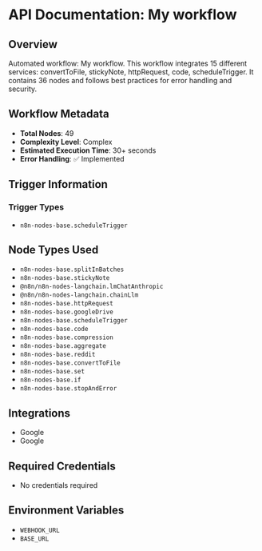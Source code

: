 # API Documentation: My workflow

## Overview
Automated workflow: My workflow. This workflow integrates 15 different services: convertToFile, stickyNote, httpRequest, code, scheduleTrigger. It contains 36 nodes and follows best practices for error handling and security.

## Workflow Metadata
- **Total Nodes**: 49
- **Complexity Level**: Complex
- **Estimated Execution Time**: 30+ seconds
- **Error Handling**: ✅ Implemented

## Trigger Information
### Trigger Types
- `n8n-nodes-base.scheduleTrigger`

## Node Types Used
- `n8n-nodes-base.splitInBatches`
- `n8n-nodes-base.stickyNote`
- `@n8n/n8n-nodes-langchain.lmChatAnthropic`
- `@n8n/n8n-nodes-langchain.chainLlm`
- `n8n-nodes-base.httpRequest`
- `n8n-nodes-base.googleDrive`
- `n8n-nodes-base.scheduleTrigger`
- `n8n-nodes-base.code`
- `n8n-nodes-base.compression`
- `n8n-nodes-base.aggregate`
- `n8n-nodes-base.reddit`
- `n8n-nodes-base.convertToFile`
- `n8n-nodes-base.set`
- `n8n-nodes-base.if`
- `n8n-nodes-base.stopAndError`

## Integrations
- Google
- Google

## Required Credentials
- No credentials required

## Environment Variables
- `WEBHOOK_URL`
- `BASE_URL`
